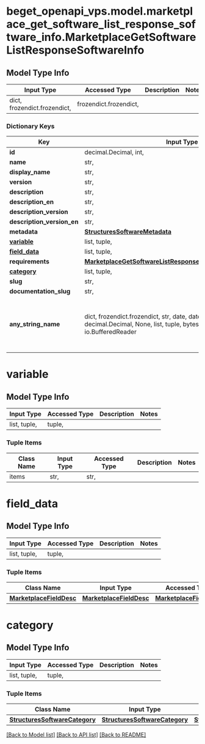 # beget_openapi_vps.model.marketplace_get_software_list_response_software_info.MarketplaceGetSoftwareListResponseSoftwareInfo

## Model Type Info
Input Type | Accessed Type | Description | Notes
------------ | ------------- | ------------- | -------------
dict, frozendict.frozendict,  | frozendict.frozendict,  |  | 

### Dictionary Keys
Key | Input Type | Accessed Type | Description | Notes
------------ | ------------- | ------------- | ------------- | -------------
**id** | decimal.Decimal, int,  | decimal.Decimal,  |  | [optional] 
**name** | str,  | str,  |  | [optional] 
**display_name** | str,  | str,  |  | [optional] 
**version** | str,  | str,  |  | [optional] 
**description** | str,  | str,  |  | [optional] 
**description_en** | str,  | str,  |  | [optional] 
**description_version** | str,  | str,  |  | [optional] 
**description_version_en** | str,  | str,  |  | [optional] 
**metadata** | [**StructuresSoftwareMetadata**](StructuresSoftwareMetadata.md) | [**StructuresSoftwareMetadata**](StructuresSoftwareMetadata.md) |  | [optional] 
**[variable](#variable)** | list, tuple,  | tuple,  |  | [optional] 
**[field_data](#field_data)** | list, tuple,  | tuple,  |  | [optional] 
**requirements** | [**MarketplaceGetSoftwareListResponseSoftwareInfoRequirements**](MarketplaceGetSoftwareListResponseSoftwareInfoRequirements.md) | [**MarketplaceGetSoftwareListResponseSoftwareInfoRequirements**](MarketplaceGetSoftwareListResponseSoftwareInfoRequirements.md) |  | [optional] 
**[category](#category)** | list, tuple,  | tuple,  |  | [optional] 
**slug** | str,  | str,  |  | [optional] 
**documentation_slug** | str,  | str,  |  | [optional] 
**any_string_name** | dict, frozendict.frozendict, str, date, datetime, int, float, bool, decimal.Decimal, None, list, tuple, bytes, io.FileIO, io.BufferedReader | frozendict.frozendict, str, BoolClass, decimal.Decimal, NoneClass, tuple, bytes, FileIO | any string name can be used but the value must be the correct type | [optional]

# variable

## Model Type Info
Input Type | Accessed Type | Description | Notes
------------ | ------------- | ------------- | -------------
list, tuple,  | tuple,  |  | 

### Tuple Items
Class Name | Input Type | Accessed Type | Description | Notes
------------- | ------------- | ------------- | ------------- | -------------
items | str,  | str,  |  | 

# field_data

## Model Type Info
Input Type | Accessed Type | Description | Notes
------------ | ------------- | ------------- | -------------
list, tuple,  | tuple,  |  | 

### Tuple Items
Class Name | Input Type | Accessed Type | Description | Notes
------------- | ------------- | ------------- | ------------- | -------------
[**MarketplaceFieldDesc**](MarketplaceFieldDesc.md) | [**MarketplaceFieldDesc**](MarketplaceFieldDesc.md) | [**MarketplaceFieldDesc**](MarketplaceFieldDesc.md) |  | 

# category

## Model Type Info
Input Type | Accessed Type | Description | Notes
------------ | ------------- | ------------- | -------------
list, tuple,  | tuple,  |  | 

### Tuple Items
Class Name | Input Type | Accessed Type | Description | Notes
------------- | ------------- | ------------- | ------------- | -------------
[**StructuresSoftwareCategory**](StructuresSoftwareCategory.md) | [**StructuresSoftwareCategory**](StructuresSoftwareCategory.md) | [**StructuresSoftwareCategory**](StructuresSoftwareCategory.md) |  | 

[[Back to Model list]](../../README.md#documentation-for-models) [[Back to API list]](../../README.md#documentation-for-api-endpoints) [[Back to README]](../../README.md)


